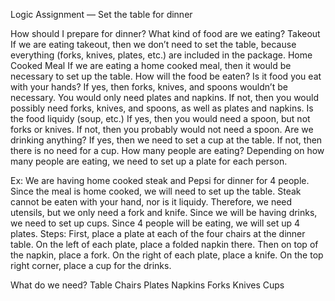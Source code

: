 Logic Assignment — Set the table for dinner

How should I prepare for dinner?
    What kind of food are we eating?
        Takeout
            If we are eating takeout, then we don’t need to set the table, because everything (forks, knives, plates, etc.) are included in the package. 
        Home Cooked Meal
            If we are eating a home cooked meal, then it would be necessary to set up the table. 
    How will the food be eaten?
        Is it food you eat with your hands?
            If yes, then forks, knives, and spoons wouldn’t be necessary. You would only need plates and napkins. 
            If not, then you would possibly need forks, knives, and spoons, as well as plates and napkins. 
    Is the food liquidy (soup, etc.)
        If yes, then you would need a spoon, but not forks or knives.
        If not, then you probably would not need a spoon. 
    Are we drinking anything?
        If yes, then we need to set a cup at the table.
        If not, then there is no need for a cup. 
    How many people are eating?
        Depending on how many people are eating, we need to set up a plate for each person. 

Ex: We are having home cooked steak and Pepsi for dinner for 4 people. 
    Since the meal is home cooked, we will need to set up the table.
    Steak cannot be eaten with your hand, nor is it liquidy. 
        Therefore, we need utensils, but we only need a fork and knife. 
    Since we will be having drinks, we need to set up cups.
    Since 4 people will be eating, we will set up 4 plates. 
Steps:
    First, place a plate at each of the four chairs at the dinner table.
    On the left of each plate, place a folded napkin there. Then on top of the napkin, place a fork. 
    On the right of each plate, place a knife. 
    On the top right corner, place a cup for the drinks. 

What do we need?
    Table
    Chairs
    Plates
    Napkins
    Forks 
    Knives
    Cups
